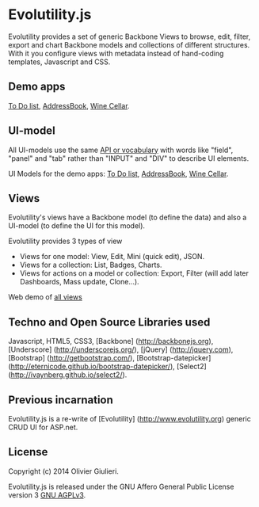 # Evolutility.js

Evolutility provides a set of generic Backbone Views to browse, edit, filter, export and chart Backbone models and collections of different structures.
With it you configure views with metadata instead of hand-coding templates, Javascript and CSS.

## Demo apps

[To Do list](http://evoluteur.github.io/evolutility/demo/todo.html),
[AddressBook](http://evoluteur.github.io/evolutility/demo/contact.html),
[Wine Cellar](http://evoluteur.github.io/evolutility/demo/winecellar.html).

## UI-model

All UI-models use the same [API or vocabulary](http://evoluteur.github.io/evolutility/doc/ui-model.html) with words like "field", "panel" and "tab" rather than "INPUT" and "DIV" to describe UI elements.

UI Models for the demo apps:
[To Do list](http://github.com/evoluteur/evolutility/blob/master/js/ui-models/apps/todo.js),
[AddressBook](http://github.com/evoluteur/evolutility/blob/master/js/ui-models/apps/contacts.js),
[Wine Cellar](http://github.com/evoluteur/evolutility/blob/master/js/ui-models/apps/winecellar.js).

## Views

Evolutility's views have a Backbone model (to define the data) and also a UI-model (to define the UI for this model).

Evolutility provides 3 types of view
* Views for one model: View, Edit, Mini (quick edit), JSON.
* Views for a collection: List, Badges, Charts.
* Views for actions on a model or collection: Export, Filter (will add later Dashboards, Mass update, Clone...).

Web demo of [all views](http://evoluteur.github.io/evolutility/index.html)

## Techno and Open Source Libraries used

Javascript, HTML5, CSS3,
[Backbone] (http://backbonejs.org),
[Underscore] (http://underscorejs.org/),
[jQuery] (http://jquery.com),
[Bootstrap] (http://getbootstrap.com/),
[Bootstrap-datepicker] (http://eternicode.github.io/bootstrap-datepicker/),
[Select2] (http://ivaynberg.github.io/select2/).

## Previous incarnation

Evolutility.js is a re-write of [Evolutility] (http://www.evolutility.org) generic CRUD UI for ASP.net.


## License

Copyright (c) 2014 Olivier Giulieri.

Evolutility.js is released under the GNU Affero General Public License version 3 [GNU AGPLv3](http://www.gnu.org/licenses/agpl-3.0.html).

